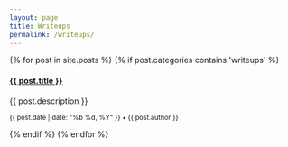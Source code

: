 ```yaml
---
layout: page
title: Writeups
permalink: /writeups/
---
```

<link rel="stylesheet" href="https://cdnjs.cloudflare.com/ajax/libs/font-awesome/5.15.2/css/all.min.css">

<div class="row">
{% for post in site.posts %}
  {% if post.categories contains 'writeups' %}
    <div class="col-lg-4 col-md-6 mb-4">
      <div class="card h-100">
        <a href="{{ post.url }}"><img class="card-img-top" src="{{ post.image }}" alt=""></a>
        <div class="card-body">
          <h4 class="card-title">
            <a href="{{ post.url }}">{{ post.title }}</a>
          </h4>
          <p class="card-text">{{ post.description }}</p>
          <p class="card-text"><small class="text-muted"><i class="far fa-calendar-alt"></i> {{ post.date | date: "%b %d, %Y" }} • {{ post.author }}</small></p>
        </div>
      </div>
    </div>
  {% endif %}
{% endfor %}
</div>
